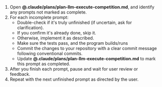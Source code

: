 1. Open **@.claude/plans/plan-llm-execute-competition.md**, and identify any prompts not marked as complete.
2. For each incomplete prompt:
    - Double-check if it's truly unfinished (if uncertain, ask for clarification).
    - If you confirm it's already done, skip it.
    - Otherwise, implement it as described.
    - Make sure the tests pass, and the program builds/runs
    - Commit the changes to your repository with a clear commit message following conventional commits.
    - Update **@.claude/plans/plan-llm-execute-competition.md** to mark this prompt as completed.
3. After you finish each prompt, pause and wait for user review or feedback.
4. Repeat with the next unfinished prompt as directed by the user.